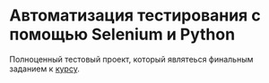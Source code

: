 # Автоматизация тестирования с помощью Selenium и Python
Полноценный тестовый проект, который являтеься финальным заданием к [курсу](https://stepik.org/course/575/syllabus).
